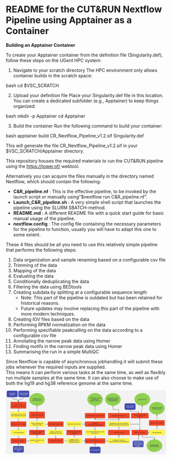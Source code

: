 # README for the CUT&RUN Nextflow Pipeline using Apptainer as a Container 

**Building an Apptainer Container**

To create your Apptainer container from the definition file (Singularity.def), follow these steps on the UGent HPC system:

1. Navigate to your scratch directory
   The HPC environment only allows container builds in the scratch space:

bash
cd $VSC_SCRATCH

2. Upload your definition file
   Place your Singularity.def file in this location. You can create a dedicated subfolder (e.g., Apptainer) to keep things organized:

bash
mkdir -p Apptainer
cd Apptainer

3. Build the container
Run the following command to build your container:

bash
apptainer build CR_Nextflow_Pipeline_v1.2.sif Singularity.def

This will generate the file CR_Nextflow_Pipeline_v1.2.sif in your $VSC_SCRATCH/Apptainer directory.


This repository houses the required materials to run the CUT&RUN pipeline using the https://tower.nf/ webtool.

Alternatively you can acquire the files manually in the directory named Nextflow, which should contain the following: 
- **C&R_pipeline.nf** : This is the effective pipeline, to be invoked by the launch script or manually using\"\$nextflow run C&R_pipeline.nf\". 
- **Launch_C&R_pipeline.sh** : A very simple shell script that launches the pipeline using the SLURM SBATCH-method. 
- **README.md** : A different README file with a quick start guide for basic manual usage of the pipeline. 
- **nextflow.config** : The config file containing the necessary parameters for the pipeline to function, usually you will have to adapt this one to some extent.

These 4 files should be all you need to use this relatively simple pipeline that performs the following steps: 
1. Data organization and sample renaming based on a configurable csv file 
2. Trimming of the data 
3. Mapping of the data 
4. Evaluating the data 
5. Conditionally deduplicating the data 
6. Filtering the data using BEDtools 
7. Creating subdata by splitting at a configurable sequence length
     - Note: This part of the pipeline is outdated but has been retained for historical reasons.
     - Future updates may involve replacing this part of the pipeline with more modern techniques.
9. Creating IGV files based on the data 
10. Performing RPKM normalization on the data 
11. Performing specifiable peakcalling on the data according to a configurable csv file 
12. Annotating the narrow peak data using Homer 
13. Finding motifs in the narrow peak data using Homer
14. Summarising the run in a simple MultiQC

Since Nextflow is capable of asynchronous jobhandling it will submit these jobs whenever the required inputs are supplied.  
This means it can perform various tasks at the same time, as well as flexibly run multiple samples at the same time.
It can also choose to make use of both the hg19 and hg38 reference genome at the same time.

![Diagram of the nextflow pipeline](./Cut_and_run_pipeline_diagram.jpg)
